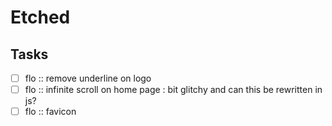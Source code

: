 # Etched


## Tasks
- [ ] flo :: remove underline on logo
- [ ] flo :: infinite scroll on home page : bit glitchy and can this be rewritten in js?
- [ ] flo :: favicon
